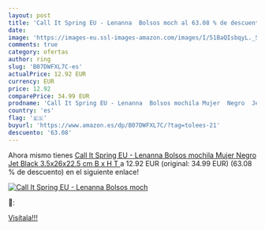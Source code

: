 ```yaml
---
layout: post
title: 'Call It Spring EU - Lenanna  Bolsos moch al 63.08 % de descuento'
date: 
image: 'https://images-eu.ssl-images-amazon.com/images/I/51BaQIsbqyL._SL200_.jpg'
comments: true
category: ofertas
author: ring
slug: 'B07DWFXL7C-es'
actualPrice: 12.92 EUR
currency: EUR
price: 12.92
comparePrice: 34.99 EUR
prodname: 'Call It Spring EU - Lenanna  Bolsos mochila Mujer  Negro  Jet Black   3.5x26x22.5 cm  B x H T '
country: 'es'
flag: '🇪🇸'
buyurl: 'https://www.amazon.es/dp/B07DWFXL7C/?tag=tolees-21'
descuento: '63.08'
---
```


Ahora mismo tienes [Call It Spring EU - Lenanna  Bolsos mochila Mujer  Negro  Jet Black   3.5x26x22.5 cm  B x H T ](https://www.amazon.es/dp/B07DWFXL7C/?tag=tolees-21) a 12.92 EUR (original: 34.99 EUR) (63.08 %  de descuento) en el siguiente enlace!

[![Call It Spring EU - Lenanna  Bolsos moch](https://images-eu.ssl-images-amazon.com/images/I/51BaQIsbqyL._SL200_.jpg)](https://www.amazon.es/dp/B07DWFXL7C/?tag=tolees-21)

🔎:


[Visítala!!!](https://www.amazon.es/dp/B07DWFXL7C/?tag=tolees-21)
